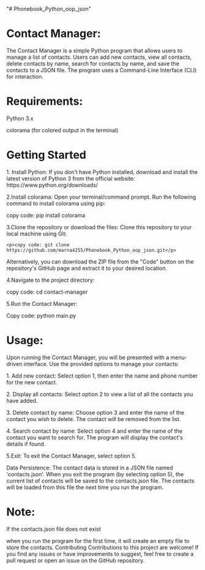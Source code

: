 "# Phonebook_Python_oop_json" 

<h1>Contact Manager:</h1>
<p>The Contact Manager is a simple Python program that allows users to manage a list of contacts. Users can add new contacts, view all contacts, delete contacts by name, search for contacts by name, and save the contacts to a JSON file. The program uses a Command-Line Interface (CLI) for interaction.</p>

<h1>Requirements:</h1>
<p>Python 3.x</p>
<p>colorama (for colored output in the terminal)</p>

<h1>Getting Started</h1>
<p>1. Install Python:
    If you don't have Python installed, download and install the latest version of Python 3 from the official website: https://www.python.org/downloads/</p>

<p>2.Install colorama:
    Open your terminal/command prompt.
    Run the following command to install colorama using pip:</p>

   <p>copy code: pip install colorama</p>

<p>3.Clone the repository or download the files:
  Clone this repository to your local machine using Git:</p>

    <p>copy code: git clone https://github.com/marna4255/Phonebook_Python_oop_json.git</p>

  <p>Alternatively, you can download the ZIP file from the "Code" button on the repository's GitHub page and extract it to your desired location.</p>


<p>4.Navigate to the project directory:</p>

  <p>copy code: cd contact-manager</p>


<p>5.Run the Contact Manager:</p>

  <p>Copy code: python main.py</p>


<h1>Usage:</h1>
<p>Upon running the Contact Manager, you will be presented with a menu-driven interface. Use the provided options to manage your contacts:</p>

<p>1. Add new contact: Select option 1, then enter the name and phone number for the new contact.</p>

<p>2. Display all contacts: Select option 2 to view a list of all the contacts you have added.</p>

<p>3. Delete contact by name: Choose option 3 and enter the name of the contact you wish to delete. The contact will be removed from the list.</p>

<p>4. Search contact by name: Select option 4 and enter the name of the contact you want to search for. The program will display the contact's details if found.</p>

<p>5.Exit: To exit the Contact Manager, select option 5.</p>


<p>Data Persistence:
The contact data is stored in a JSON file named 'contacts.json'.
When you exit the program (by selecting option 5), the current list of contacts will be saved to the contacts.json file. The contacts will be loaded from this file the next time you run the program.</p>


<h1>Note:</h1>
<a>If the contacts.json file does not exist</a> <p>when you run the program for the first time, it will create an empty file to store the contacts.
Contributing
Contributions to this project are welcome! If you find any issues or have improvements to suggest, feel free to create a pull request or open an issue on the GitHub repository.</p>
